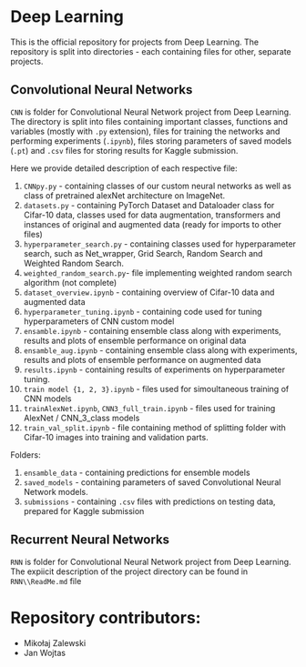 # Deep Learning

This is the official repository for projects from Deep Learning. 
The repository is split into directories - each containing files for other, separate projects.

## Convolutional Neural Networks

`CNN` is folder for Convolutional Neural Network project from Deep Learning. The directory is split into files containing important classes, functions and variables (mostly with `.py` extension), files for training the networks and performing experiments (`.ipynb`), files storing parameters of saved models (`.pt`) and `.csv` files for storing results for Kaggle submission. 

Here we provide detailed description of each respective file:
1. `CNNpy.py` - containing classes of our custom neural networks as well as class of pretrained alexNet architecture on ImageNet. 
2. `datasets.py` - containing PyTorch Dataset and Dataloader class for Cifar-10 data, classes used for data augmentation, transformers and instances of original and augmented data (ready for imports to other files)
3. `hyperparameter_search.py` - containing classes used for hyperparameter search, such as Net_wrapper, Grid Search, Random Search and Weighted Random Search.
4. `weighted_random_search.py`- file implementing weighted random search algorithm (not complete)
5. `dataset_overview.ipynb` - containing overview of Cifar-10 data and augmented data
6. `hyperparameter_tuning.ipynb` - containing code used for tuning hyperparameters of CNN custom model
7. `ensamble.ipynb` - containing ensemble class along with experiments, results and plots of ensemble performance on original data
8. `ensamble_aug.ipynb` - containing ensemble class along with experiments, results and plots of ensemble performance on augmented data
9. `results.ipynb` - containing results of experiments on hyperparameter tuning.
10. `train model {1, 2, 3}.ipynb` - files used for simoultaneous training of CNN models
11. `trainAlexNet.ipynb`, `CNN3_full_train.ipynb` - files used for training AlexNet / CNN_3_class models
11. `train_val_split.ipynb` - file containing method of splitting folder with Cifar-10 images into training and validation parts.

Folders: 
1. `ensamble_data` - containing predictions for ensemble models
2. `saved_models` - containing parameters of saved Convolutional Neural Network models.
3. `submissions` - containing `.csv` files with predictions on testing data, prepared for Kaggle submission


## Recurrent Neural Networks

`RNN` is folder for Convolutional Neural Network project from Deep Learning. The expiicit description of the project directory can be found in `RNN\\ReadMe.md` file

# Repository contributors:
- Mikołaj Zalewski
- Jan Wojtas
